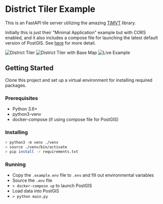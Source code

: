 # District Tiler Example

This is an FastAPI tile server utilizing the amazing [TiMVT](https://github.com/developmentseed/timvt) library.

Initially this is just their "Minimal Application" example but with CORS enabled, and it also includes a compose file for launching the latest default version of PostGIS. See [here](https://pithological.com/building-a-district-tile-server/) for more detail.

![District Tiler](https://pithological.com/content/images/2022/04/dynamic_tiling_network_panel-1.gif)
![District Tiler with Base Map](https://pithological.com/content/images/2022/04/map_with_base_layer.gif)
![Live Example](https://district-map.bhermsen.info/)

## Getting Started

Clone this project and set up a virtual environment for installing required packages.

### Prerequisites

- Python 3.6+
- python3-venv
- docker-compose (if using compose file for PostGIS)

### Installing

```bash
> python3 -m venv ./venv
> source ./venv/bin/activate
> pip install -r requirements.txt
```

### Running

- Copy the `.example.env` file to `.env` and fill out environmental variables
- Source the `.env` file
- `> docker-compose up` to launch PostGIS
- Load data into PostGIS
- `> python main.py`